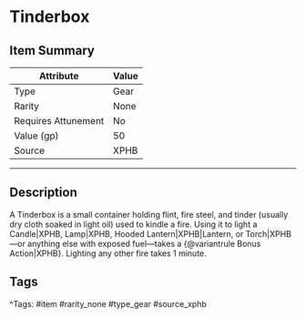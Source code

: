 # Tinderbox

## Item Summary

| Attribute            | Value                        |
|----------------------|------------------------------|
| Type                 | Gear |
| Rarity               | None             |
| Requires Attunement  | No                |
| Value (gp)           | 50    |
| Source               | XPHB |

---

## Description

A Tinderbox is a small container holding flint, fire steel, and tinder (usually dry cloth soaked in light oil) used to kindle a fire. Using it to light a Candle|XPHB, Lamp|XPHB, Hooded Lantern|XPHB|Lantern, or Torch|XPHB—or anything else with exposed fuel—takes a {@variantrule Bonus Action|XPHB}. Lighting any other fire takes 1 minute.

## Tags

^Tags: #item #rarity_none #type_gear #source_xphb